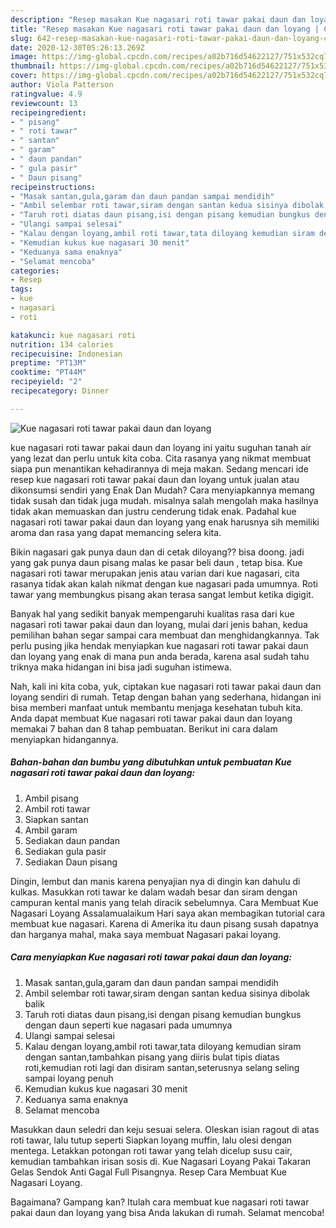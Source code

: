 ```yaml
---
description: "Resep masakan Kue nagasari roti tawar pakai daun dan loyang | Cara Mengolah Kue nagasari roti tawar pakai daun dan loyang Yang Enak dan Simpel"
title: "Resep masakan Kue nagasari roti tawar pakai daun dan loyang | Cara Mengolah Kue nagasari roti tawar pakai daun dan loyang Yang Enak dan Simpel"
slug: 642-resep-masakan-kue-nagasari-roti-tawar-pakai-daun-dan-loyang-cara-mengolah-kue-nagasari-roti-tawar-pakai-daun-dan-loyang-yang-enak-dan-simpel
date: 2020-12-30T05:26:13.269Z
image: https://img-global.cpcdn.com/recipes/a02b716d54622127/751x532cq70/kue-nagasari-roti-tawar-pakai-daun-dan-loyang-foto-resep-utama.jpg
thumbnail: https://img-global.cpcdn.com/recipes/a02b716d54622127/751x532cq70/kue-nagasari-roti-tawar-pakai-daun-dan-loyang-foto-resep-utama.jpg
cover: https://img-global.cpcdn.com/recipes/a02b716d54622127/751x532cq70/kue-nagasari-roti-tawar-pakai-daun-dan-loyang-foto-resep-utama.jpg
author: Viola Patterson
ratingvalue: 4.9
reviewcount: 13
recipeingredient:
- " pisang"
- " roti tawar"
- " santan"
- " garam"
- " daun pandan"
- " gula pasir"
- " Daun pisang"
recipeinstructions:
- "Masak santan,gula,garam dan daun pandan sampai mendidih"
- "Ambil selembar roti tawar,siram dengan santan kedua sisinya dibolak balik"
- "Taruh roti diatas daun pisang,isi dengan pisang kemudian bungkus dengan daun seperti kue nagasari pada umumnya"
- "Ulangi sampai selesai"
- "Kalau dengan loyang,ambil roti tawar,tata diloyang kemudian siram dengan santan,tambahkan pisang yang diiris bulat tipis diatas roti,kemudian roti lagi dan disiram santan,seterusnya selang seling sampai loyang penuh"
- "Kemudian kukus kue nagasari 30 menit"
- "Keduanya sama enaknya"
- "Selamat mencoba"
categories:
- Resep
tags:
- kue
- nagasari
- roti

katakunci: kue nagasari roti 
nutrition: 134 calories
recipecuisine: Indonesian
preptime: "PT13M"
cooktime: "PT44M"
recipeyield: "2"
recipecategory: Dinner

---
```



![Kue nagasari roti tawar pakai daun dan loyang](https://img-global.cpcdn.com/recipes/a02b716d54622127/751x532cq70/kue-nagasari-roti-tawar-pakai-daun-dan-loyang-foto-resep-utama.jpg)


kue nagasari roti tawar pakai daun dan loyang ini yaitu suguhan tanah air yang lezat dan perlu untuk kita coba. Cita rasanya yang nikmat membuat siapa pun menantikan kehadirannya di meja makan.
Sedang mencari ide resep kue nagasari roti tawar pakai daun dan loyang untuk jualan atau dikonsumsi sendiri yang Enak Dan Mudah? Cara menyiapkannya memang tidak susah dan tidak juga mudah. misalnya salah mengolah maka hasilnya tidak akan memuaskan dan justru cenderung tidak enak. Padahal kue nagasari roti tawar pakai daun dan loyang yang enak harusnya sih memiliki aroma dan rasa yang dapat memancing selera kita.

Bikin nagasari gak punya daun dan di cetak diloyang?? bisa doong. jadi yang gak punya daun pisang malas ke pasar beli daun , tetap bisa. Kue nagasari roti tawar merupakan jenis atau varian dari kue nagasari, cita rasanya tidak akan kalah nikmat dengan kue nagasari pada umumnya. Roti tawar yang membungkus pisang akan terasa sangat lembut ketika digigit.

Banyak hal yang sedikit banyak mempengaruhi kualitas rasa dari kue nagasari roti tawar pakai daun dan loyang, mulai dari jenis bahan, kedua pemilihan bahan segar sampai cara membuat dan menghidangkannya. Tak perlu pusing jika hendak menyiapkan kue nagasari roti tawar pakai daun dan loyang yang enak di mana pun anda berada, karena asal sudah tahu triknya maka hidangan ini bisa jadi suguhan istimewa.


Nah, kali ini kita coba, yuk, ciptakan kue nagasari roti tawar pakai daun dan loyang sendiri di rumah. Tetap dengan bahan yang sederhana, hidangan ini bisa memberi manfaat untuk membantu menjaga kesehatan tubuh kita. Anda dapat membuat Kue nagasari roti tawar pakai daun dan loyang memakai 7 bahan dan 8 tahap pembuatan. Berikut ini cara dalam menyiapkan hidangannya.

<!--inarticleads1-->

##### Bahan-bahan dan bumbu yang dibutuhkan untuk pembuatan Kue nagasari roti tawar pakai daun dan loyang:

1. Ambil  pisang
1. Ambil  roti tawar
1. Siapkan  santan
1. Ambil  garam
1. Sediakan  daun pandan
1. Sediakan  gula pasir
1. Sediakan  Daun pisang


Dingin, lembut dan manis karena penyajian nya di dingin kan dahulu di kulkas. Masukkan roti tawar ke dalam wadah besar dan siram dengan campuran kental manis yang telah diracik sebelumnya. Cara Membuat Kue Nagasari Loyang Assalamualaikum Hari saya akan membagikan tutorial cara membuat kue nagasari. Karena di Amerika itu daun pisang susah dapatnya dan harganya mahal, maka saya membuat Nagasari pakai loyang. 

<!--inarticleads2-->

##### Cara menyiapkan Kue nagasari roti tawar pakai daun dan loyang:

1. Masak santan,gula,garam dan daun pandan sampai mendidih
1. Ambil selembar roti tawar,siram dengan santan kedua sisinya dibolak balik
1. Taruh roti diatas daun pisang,isi dengan pisang kemudian bungkus dengan daun seperti kue nagasari pada umumnya
1. Ulangi sampai selesai
1. Kalau dengan loyang,ambil roti tawar,tata diloyang kemudian siram dengan santan,tambahkan pisang yang diiris bulat tipis diatas roti,kemudian roti lagi dan disiram santan,seterusnya selang seling sampai loyang penuh
1. Kemudian kukus kue nagasari 30 menit
1. Keduanya sama enaknya
1. Selamat mencoba


Masukkan daun seledri dan keju sesuai selera. Oleskan isian ragout di atas roti tawar, lalu tutup seperti Siapkan loyang muffin, lalu olesi dengan mentega. Letakkan potongan roti tawar yang telah dicelup susu cair, kemudian tambahkan irisan sosis di. Kue Nagasari Loyang Pakai Takaran Gelas Sendok Anti Gagal Full Pisangnya. Resep Cara Membuat Kue Nagasari Loyang. 

Bagaimana? Gampang kan? Itulah cara membuat kue nagasari roti tawar pakai daun dan loyang yang bisa Anda lakukan di rumah. Selamat mencoba!
